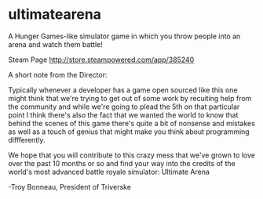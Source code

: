 # ultimatearena
A Hunger Games-like simulator game in which you throw people into an arena and watch them battle!

Steam Page
http://store.steampowered.com/app/385240



A short note from the Director:

Typically whenever a developer has a game open sourced like this one might think that we're trying to get out of some work by recuiting help from the community and while we're going to plead the 5th on that particular point I think there's also the fact that we wanted the world to know that behind the scenes of this game there's quite a bit of nonsense and mistakes as well as a touch of genius that might make you think about programming diffferently. 

We hope that you will contribute to this crazy mess that we've grown to love over the past 10 months or so and find your way into the credits of the world's most advanced battle royale simulator: Ultimate Arena

-Troy Bonneau, President of Triverske
